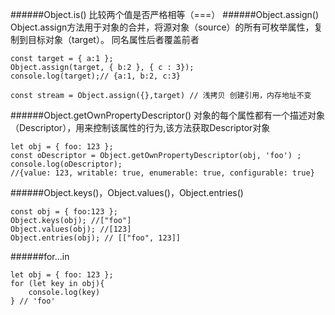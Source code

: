 ######Object.is()
比较两个值是否严格相等（===）
######Object.assign()
Object.assign方法用于对象的合并，将源对象（source）的所有可枚举属性，复制到目标对象（target）。
同名属性后者覆盖前者
```
const target = { a:1 };
Object.assign(target, { b:2 }, { c : 3});
console.log(target);// {a:1, b:2, c:3}

const stream = Object.assign({},target) // 浅拷贝 创建引用，内存地址不变
```
######Object.getOwnPropertyDescriptor()
对象的每个属性都有一个描述对象（Descriptor），用来控制该属性的行为,该方法获取Descriptor对象
```
let obj = { foo: 123 };
const oDescriptor = Object.getOwnPropertyDescriptor(obj, 'foo') ;
console.log(oDescriptor);
//{value: 123, writable: true, enumerable: true, configurable: true}
```
######Object.keys()，Object.values()，Object.entries()
```
const obj = { foo:123 };
Object.keys(obj); //["foo"]
Object.values(obj); //[123]
Object.entries(obj); // [["foo", 123]]
```
######for...in 
```
let obj = { foo: 123 };
for (let key in obj){
    console.log(key)
} // 'foo'
```
